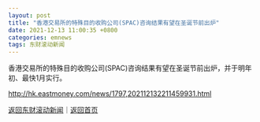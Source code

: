 ```yaml
---
layout: post
title: "香港交易所的特殊目的收购公司(SPAC)咨询结果有望在圣诞节前出炉"
date: 2021-12-13 11:00:35 +0800
categories: emnews
tags: 东财滚动新闻
---
```


香港交易所的特殊目的收购公司(SPAC)咨询结果有望在圣诞节前出炉，并于明年初、最快1月实行。

<http://hk.eastmoney.com/news/1797,202112132211459931.html>

[返回东财滚动新闻](//finews.withounder.com/emnews/)｜[返回首页](//finews.withounder.com/)